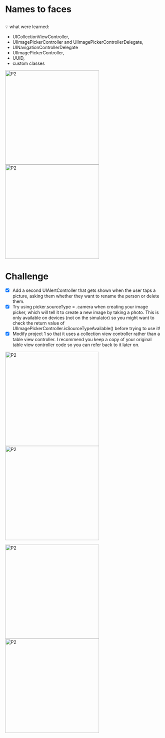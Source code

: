 # Names to faces

##


💡 what were learned:
- UICollectionViewController, 
- UIImagePickerController and UIImagePickerControllerDelegate, 
- UINavigationControllerDelegate
- UIImagePickerController, 
- UUID, 
- custom classes


<img width="300" alt="P2" src="https://sun9-72.userapi.com/impg/RntqFAP_CjvSs9uB32sPZmJudB3Vt4f7fre_sA/cytiVNW8zNM.jpg?size=680x1400&quality=96&sign=22a967ade8446c53d8776087e84a5b71&type=album"> <img width="300" alt="P2" src="https://sun9-55.userapi.com/impg/jEdm3pyIa1_ueKMSV4dtXXh4xMzWf70NcwzKcQ/kwykTulmFDs.jpg?size=525x1080&quality=96&sign=a18bdf9240db4da94099824617be686b&type=album">


# Challenge

- [x] Add a second UIAlertController that gets shown when the user taps a picture, asking them whether they want to rename the person or delete them.
- [x] Try using picker.sourceType = .camera when creating your image picker, which will tell it to create a new image by taking a photo. This is only available on devices (not on the simulator) so you might want to check the return value of UIImagePickerController.isSourceTypeAvailable() before trying to use it!
- [x] Modify project 1 so that it uses a collection view controller rather than a table view controller. I recommend you keep a copy of your original table view controller code so you can refer back to it later on.

<img width="300" alt="P2" src="https://sun9-21.userapi.com/impg/30SVTt7CPjmZo3A46IxcpH8H7z0AcgKhMp5xJQ/4uJ7fGkn5Kc.jpg?size=525x1080&quality=96&sign=ac4c18a1e1e9bf3a8ea1b16dc5e2e364&type=album"> <img width="300" alt="P2" src="https://sun9-50.userapi.com/impg/8DahB36JqCdyxI1xXIbekiXdH64bhoX6OjcxqQ/jfv5I0kirCk.jpg?size=680x1400&quality=96&sign=78c46d3f5197f83ae9f7fc978a7f01d4&type=album"> 

<img width="300" alt="P2" src="https://sun9-20.userapi.com/impg/J-T2IPMzJRCrcBWOUbXNAVbGMOMj5dUdEac3Cg/-Zyc499NbPc.jpg?size=680x1420&quality=96&sign=2e8a4cb05934ea55ff09cf2c99a2b5ab&type=album"> <img width="300" alt="P2" src="https://sun9-7.userapi.com/impg/BkdO_K2u5w8_IFTnnD2UzUMhVbv9h4hEzBb_FQ/qSVvXYoN9q8.jpg?size=517x1080&quality=96&sign=f7aaf41e997a0f0a78f8aa16eed4f0ca&type=album">
